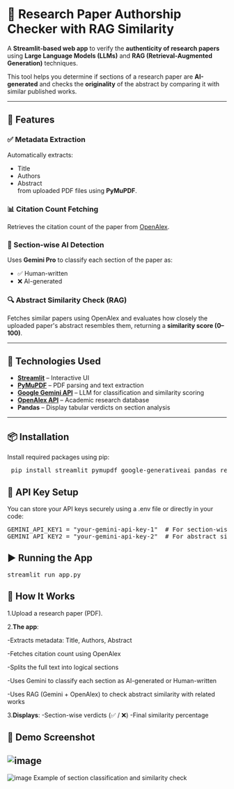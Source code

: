 # 📄 Research Paper Authorship Checker with RAG Similarity

A **Streamlit-based web app** to verify the **authenticity of research papers** using **Large Language Models (LLMs)** and **RAG (Retrieval-Augmented Generation)** techniques.

This tool helps you determine if sections of a research paper are **AI-generated** and checks the **originality** of the abstract by comparing it with similar published works.

---

## 🚀 Features

### ✅ Metadata Extraction  
Automatically extracts:
- Title  
- Authors  
- Abstract  
from uploaded PDF files using **PyMuPDF**.

### 📊 Citation Count Fetching  
Retrieves the citation count of the paper from [OpenAlex](https://openalex.org/).

### 🧠 Section-wise AI Detection  
Uses **Gemini Pro** to classify each section of the paper as:
- ✅ Human-written  
- ❌ AI-generated

### 🔍 Abstract Similarity Check (RAG)  
Fetches similar papers using OpenAlex and evaluates how closely the uploaded paper's abstract resembles them, returning a **similarity score (0–100)**.

---

## 🧰 Technologies Used

- **[Streamlit](https://streamlit.io/)** – Interactive UI  
- **[PyMuPDF](https://pymupdf.readthedocs.io/en/latest/)** – PDF parsing and text extraction  
- **[Google Gemini API](https://ai.google.dev/)** – LLM for classification and similarity scoring  
- **[OpenAlex API](https://docs.openalex.org/)** – Academic research database  
- **Pandas** – Display tabular verdicts on section analysis  

---

## 📦 Installation
Install required packages using pip:

<pre> pip install streamlit pymupdf google-generativeai pandas requests </pre>

## 🔑 API Key Setup
You can store your API keys securely using a .env file or directly in your code:

<pre>GEMINI_API_KEY1 = "your-gemini-api-key-1"  # For section-wise classification  
GEMINI_API_KEY2 = "your-gemini-api-key-2"  # For abstract similarity scoring </pre>

## ▶️ Running the App

<pre>streamlit run app.py</pre>

## 🧪 How It Works
1.Upload a research paper (PDF).

2.**The app**:

-Extracts metadata: Title, Authors, Abstract

-Fetches citation count using OpenAlex

-Splits the full text into logical sections

-Uses Gemini to classify each section as AI-generated or Human-written

-Uses RAG (Gemini + OpenAlex) to check abstract similarity with related works

3.**Displays**: 
-Section-wise verdicts (✅ / ❌)
-Final similarity percentage

## 📸 Demo Screenshot
![image](https://github.com/user-attachments/assets/e31d5840-1c68-4e65-a09b-838d094a6cf2)
---
![image](https://github.com/user-attachments/assets/3fe50171-e27c-462b-9e1a-005349f1b360)
Example of section classification and similarity check

